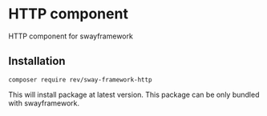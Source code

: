# HTTP component
HTTP component for swayframework

## Installation
```
composer require rev/sway-framework-http
```

This will install package at latest version. This package can be only bundled
with swayframework.
